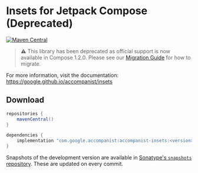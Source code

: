 # Insets for Jetpack Compose (Deprecated)

[![Maven Central](https://img.shields.io/maven-central/v/com.google.accompanist/accompanist-insets)](https://search.maven.org/search?q=g:com.google.accompanist)

> :warning: This library has been deprecated as official support is now available in Compose 1.2.0. Please see our [Migration Guide](https://google.github.io/accompanist/insets/) for how to migrate.

For more information, visit the documentation: https://google.github.io/accompanist/insets

## Download

```groovy
repositories {
    mavenCentral()
}

dependencies {
    implementation "com.google.accompanist:accompanist-insets:<version>"
}
```

Snapshots of the development version are available in [Sonatype's `snapshots` repository][snap]. These are updated on every commit.


  [snap]: https://oss.sonatype.org/content/repositories/snapshots/com/google/accompanist/accompanist-insets/

